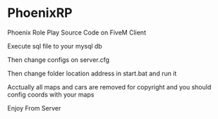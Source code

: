 # PhoenixRP
Phoenix Role Play Source Code on FiveM Client

Execute sql file to your mysql db

Then change configs on server.cfg

Then change folder location address in start.bat and run it

Acctually all maps and cars are removed for copyright and you should config coords with your maps

Enjoy From Server

